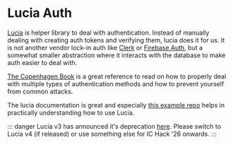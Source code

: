 # Lucia Auth

[Lucia](https://lucia-auth.com/) is helper library to deal with authentication. Instead of manually dealing with creating auth tokens and verifying them, lucia does it for us. It is not another vendor lock-in auth like [Clerk](https://clerk.com/) or [Firebase Auth](https://firebase.google.com/docs/auth), but a somewhat smaller abstraction where it interacts with the database to make auth easier to deal with.

[The Copenhagen Book](https://thecopenhagenbook.com/) is a great reference to read on how to properly deal with multiple types of authentication methods and how to prevent yourself from common attacks.

The lucia documentation is great and especially [this example repo](https://github.com/lucia-auth/examples/tree/main/hono/username-and-password) helps in practically understanding how to use Lucia.

::: danger
Lucia v3 has announced it's deprecation [here](https://github.com/lucia-auth/lucia/discussions/1714). Please switch to Lucia v4 (if released) or use something else for IC Hack '26 onwards.
:::